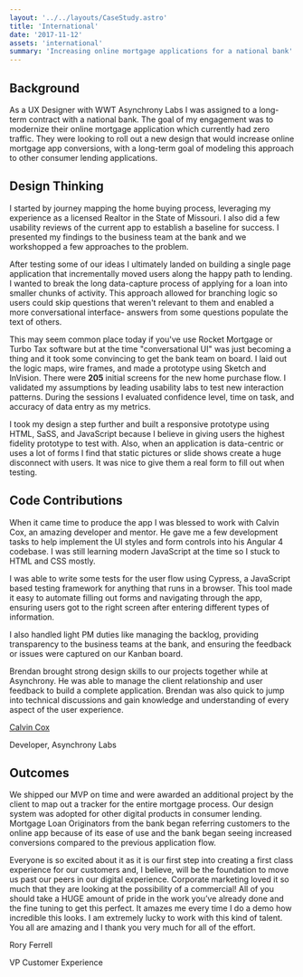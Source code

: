 ```yaml
---
layout: '../../layouts/CaseStudy.astro'
title: 'International'
date: '2017-11-12'
assets: 'international'
summary: 'Increasing online mortgage applications for a national bank'
---
```


## Background

As a UX Designer with WWT Asynchrony Labs I was assigned to a long-term contract with a national bank. The goal of my engagement was to modernize their online mortgage application which currently had zero traffic. They were looking to roll out a new design that would increase online mortgage app conversions, with a long-term goal of modeling this approach to other consumer lending applications.

## Design Thinking

I started by journey mapping the home buying process, leveraging my experience as a licensed Realtor in the State of Missouri. I also did a few usability reviews of the current app to establish a baseline for success. I presented my findings to the business team at the bank and we workshopped a few approaches to the problem.

After testing some of our ideas I ultimately landed on building a single page application that incrementally moved users along the happy path to lending. I wanted to break the long data-capture process of applying for a loan into smaller chunks of activity. This approach allowed for branching logic so users could skip questions that weren't relevant to them and enabled a more conversational interface- answers from some questions populate the text of others.

This may seem common place today if you've use Rocket Mortgage or Turbo Tax software but at the time "conversational UI" was just becoming a thing and it took some convincing to get the bank team on board. I laid out the logic maps, wire frames, and made a prototype using Sketch and InVision. There were **205** initial screens for the new home purchase flow. I validated my assumptions by leading usability labs to test new interaction patterns. During the sessions I evaluated confidence level, time on task, and accuracy of data entry as my metrics.

I took my design a step further and built a responsive prototype using HTML, SaSS, and JavaScript because I believe in giving users the highest fidelity prototype to test with. Also, when an application is data-centric or uses a lot of forms I find that static pictures or slide shows create a huge disconnect with users. It was nice to give them a real form to fill out when testing.

## Code Contributions

When it came time to produce the app I was blessed to work with Calvin Cox, an amazing developer and mentor. He gave me a few development tasks to help implement the UI styles and form controls into his Angular 4 codebase. I was still learning modern JavaScript at the time so I stuck to HTML and CSS mostly.

I was able to write some tests for the user flow using Cypress, a JavaScript based testing framework for anything that runs in a browser. This tool made it easy to automate filling out forms and navigating through the app, ensuring users got to the right screen after entering different types of information.

I also handled light PM duties like managing the backlog, providing transparency to the business teams at the bank, and ensuring the feedback or issues were captured on our Kanban board.

<div class="quote">
  <p>Brendan brought strong design skills to our projects together while at Asynchrony. He was able to manage the client relationship and user feedback to build a complete application. Brendan was also quick to jump into technical discussions and gain knowledge and understanding of every aspect of the user experience.</p>
  <p><a href="https://www.linkedin.com/in/calvinkcox/" target="_blank">Calvin Cox</a></p>
  <p>Developer, Asynchrony Labs</p>
</div>

## Outcomes

We shipped our MVP on time and were awarded an additional project by the client to map out a tracker for the entire mortgage process. Our design system was adopted for other digital products in consumer lending. Mortgage Loan Originators from the bank began referring customers to the online app because of its ease of use and the bank began seeing increased conversions compared to the previous application flow.

<div class="quote">
  <p>Everyone is so excited about it as it is our first step into creating a first class experience for our customers and, I believe, will be the foundation to move us past our peers in our digital experience. Corporate marketing loved it so much that they are looking at the possibility of a commercial! All of you should take a HUGE amount of pride in the work you’ve already done and the fine tuning to get this perfect. It amazes me every time I do a demo how incredible this looks. I am extremely lucky to work with this kind of talent. You all are amazing and I thank you very much for all of the effort.</p>
  <p>Rory Ferrell</p>
  <p>VP Customer Experience</p>
</div>

